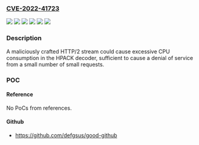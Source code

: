 ### [CVE-2022-41723](https://cve.mitre.org/cgi-bin/cvename.cgi?name=CVE-2022-41723)
![](https://img.shields.io/static/v1?label=Product&message=golang.org%2Fx%2Fnet%2Fhttp2%2Fhpack&color=blue)
![](https://img.shields.io/static/v1?label=Product&message=golang.org%2Fx%2Fnet%2Fhttp2&color=blue)
![](https://img.shields.io/static/v1?label=Product&message=net%2Fhttp&color=blue)
![](https://img.shields.io/static/v1?label=Version&message=0%3C%200.7.0%20&color=brighgreen)
![](https://img.shields.io/static/v1?label=Version&message=0%3C%201.19.6%20&color=brighgreen)
![](https://img.shields.io/static/v1?label=Vulnerability&message=CWE%20400%3A%20Uncontrolled%20Resource%20Consumption&color=brighgreen)

### Description

A maliciously crafted HTTP/2 stream could cause excessive CPU consumption in the HPACK decoder, sufficient to cause a denial of service from a small number of small requests.

### POC

#### Reference
No PoCs from references.

#### Github
- https://github.com/defgsus/good-github

